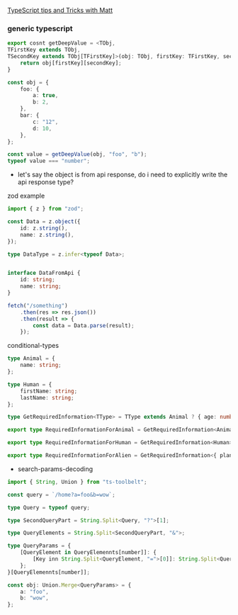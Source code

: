 [TypeScript tips and Tricks with Matt](https://www.youtube.com/watch?v=hBk4nV7q6-w&list=WL&index=12)

### generic typescript

```typescript
export cosnt getDeepValue = <TObj, 
TFirstKey extends TObj, 
TSecondKey extends TObj[TFirstKey]>(obj: TObj, firstKey: TFirstKey, secondKey: TSecondKey) => {
    return obj[firstKey][secondKey];
}

const obj = {
    foo: {
        a: true,
        b: 2,
    },
    bar: {
        c: "12",
        d: 10,
    },
};

const value = getDeepValue(obj, "foo", "b");
typeof value === "number";
```

- let's say the object is from api response, do i need to explicitly write the api response type?

zod example
```typescript
import { z } from "zod";

const Data = z.object({
    id: z.string(),
    name: z.string(),
});

type DataType = z.infer<typeof Data>;


interface DataFromApi {
    id: string;
    name: string;
}

fetch("/something")
    .then(res => res.json())
    .then(result => {
        const data = Data.parse(result);
    });
```

conditional-types
```typescript
type Animal = {
    name: string;
};

type Human = {
    firstName: string;
    lastName: string;
};

type GetRequiredInformation<TType> = TType extends Animal ? { age: number; } : TType extends Human ? { socialSecurityNumber: number; } : TType extends { planet: string } ? { whyAreYouHere: string; } : never;

export type RequiredInformationForAnimal = GetRequiredInformation<Animal>;

export type RequiredInformationForHuman = GetRequiredInformation<Human>;

export type RequiredInformationForAlien = GetRequiredInformation<{ plane: string; }>
```


- search-params-decoding
```typescript
import { String, Union } from "ts-toolbelt";

const query = `/home?a=foo&b=wow`;

type Query = typeof query;

type SecondQueryPart = String.Split<Query, "?">[1];

type QueryElements = String.Split<SecondQueryPart, "&">;

type QueryParams = {
    [QueryElement in QueryElemennts[number]]: {
        [Key inn String.Split<QueryElement, "=">[0]]: String.Split<QueryElement, "=">[1];
    };
}[QueryElemennts[number]];

const obj: Union.Merge<QueryParams> = {
    a: "foo",
    b: "wow",
};
```